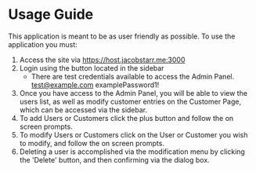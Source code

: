 # Usage Guide

This application is meant to be as user friendly as possible. To use the application you must:

1. Access the site via <https://host.jacobstarr.me:3000>
2. Login using the button located in the sidebar
   - There are test credentials available to access the Admin Panel. <test@example.com> examplePassword1!
3. Once you have access to the Admin Panel, you will be able to view the users list, as well as modify customer entries on the Customer Page, which can be accessed via the sidebar.
4. To add Users or Customers click the plus button and follow the on screen prompts.
5. To modify Users or Customers click on the User or Customer you wish to modify, and follow the on screen prompts.
6. Deleting a user is accomplished via the modification menu by clicking the 'Delete' button, and then confirming via the dialog box.
